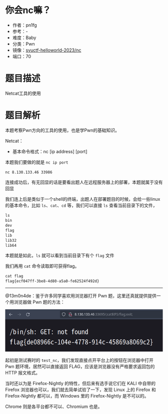 # 你会nc嘛？

- 作者：pn1fg
- 参考：-
- 难度：Baby
- 分类：Pwn
- 镜像：[svuctf-helloworld-2023/nc](https://ghcr.io/svuctf/svuctf-helloworld-2023/nc)
- 端口：70

# 题目描述

Netcat工具的使用

# 题目解析

本题考察Pwn方向的工具的使用，也是学Pwn的基础知识。

Netcat：

- 基本命令格式：nc \[ip address\] \[port\]

本题我们要做的就是 `nc ip port`

```shell
nc 8.130.133.46 33986
```

连接成功后，有无回显的话是要看出题人在远程服务器上的部署，本题就属于没有回显

我们连上后是类似于一个shell的终端，出题人在部署题目的时候，会给一些linux的基本命令，比如 `ls`、`cat`、`cd` 等，我们可以直接 `ls` 查看当前目录下的文件，

```shell
ls
bin
dev
flag
lib
lib32
lib64
```

本题就是如此，`ls` 就可以看到当前目录下有个 `flag` 文件

我们再用 `cat` 命令读取即可获得flag。

```shell
cat flag
flag{ecf047ff-3be8-4d80-a5a0-fe62524f492d}
```

______________________________________________________________________

@13m0n4de：鉴于许多同学喜欢用浏览器打开 Pwn 题，这里还真就提供提供一个用浏览器做 Pwn 题的方法：

![wtf](writeup/images/wtf.png)

起初是测试赛时的 `test_nc`，我们发现直接点开平台上的按钮在浏览器中打开 Pwn 题环境，居然可以直接返回 FLAG，应该是浏览器没有严格要求返回包的 HTTP 报文格式。

当时还以为是 Firefox-Nightly 的特性，但后来有选手说它们在 KALI 中自带的 Firefox 浏览器也可以，我们就去简单试验了一下，发现 Linux 上的 Firefox 和 Firefox-Nightly 都可以，而 Windows 里的 Firefox-Nightly 是不可以的。

Chrome 则是各平台都不可以、Chromium 也是。
